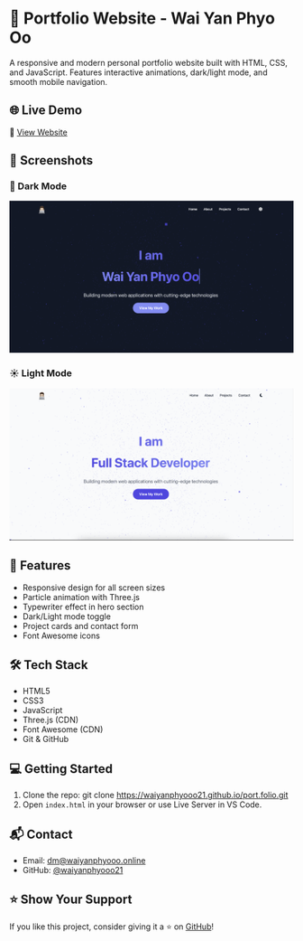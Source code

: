 # 💼 Portfolio Website - Wai Yan Phyo Oo

A responsive and modern personal portfolio website built with HTML, CSS, and JavaScript. Features interactive animations, dark/light mode, and smooth mobile navigation.

## 🌐 Live Demo

🔗 [View Website](https://waiyanphyooo21.github.io/port.folio/)

## 📸 Screenshots

### 🌙 Dark Mode  
![Dark Mode](images/preview_dark.png)

### ☀️ Light Mode  
![Light Mode](images/preview_light.png)

## 🚀 Features

- Responsive design for all screen sizes
- Particle animation with Three.js
- Typewriter effect in hero section
- Dark/Light mode toggle
- Project cards and contact form
- Font Awesome icons

## 🛠️ Tech Stack

- HTML5  
- CSS3  
- JavaScript  
- Three.js (CDN)  
- Font Awesome (CDN)  
- Git & GitHub

## 💻 Getting Started

1. Clone the repo:
git clone https://waiyanphyooo21.github.io/port.folio.git
2. Open `index.html` in your browser or use Live Server in VS Code.

## 📬 Contact

- Email: dm@waiyanphyooo.online
- GitHub: [@waiyanphyooo21](https://github.com/waiyanphyooo21)

## ⭐️ Show Your Support

If you like this project, consider giving it a ⭐️ on [GitHub](https://waiyanphyooo21.github.io/port.folio/)!
